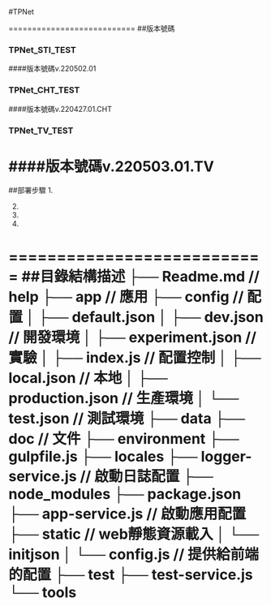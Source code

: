 #TPNet

===========================
##版本號碼
### TPNet_STI_TEST
####版本號碼v.220502.01
### TPNet_CHT_TEST
####版本號碼v.220427.01.CHT
### TPNet_TV_TEST
####版本號碼v.220503.01.TV
===========================
##部署步驟
1.

2.

3.

4.

===========================
##目錄結構描述
├── Readme.md                   // help
├── app                         // 應用
├── config                      // 配置
│   ├── default.json
│   ├── dev.json                // 開發環境
│   ├── experiment.json         // 實驗
│   ├── index.js                // 配置控制
│   ├── local.json              // 本地
│   ├── production.json         // 生產環境
│   └── test.json               // 測試環境
├── data
├── doc                         // 文件
├── environment
├── gulpfile.js
├── locales
├── logger-service.js           // 啟動日誌配置
├── node_modules
├── package.json
├── app-service.js              // 啟動應用配置
├── static                      // web靜態資源載入
│   └── initjson
│       └── config.js         // 提供給前端的配置
├── test
├── test-service.js
└── tools
===========================
